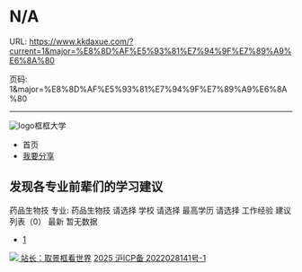 # N/A

URL: https://www.kkdaxue.com/?current=1&major=%E8%8D%AF%E5%93%81%E7%94%9F%E7%89%A9%E6%8A%80

页码: 1&major=%E8%8D%AF%E5%93%81%E7%94%9F%E7%89%A9%E6%8A%80

---

![logo](https://www.kkdaxue.com/?current=1&major=%E8%8D%AF%E5%93%81%E7%94%9F%E7%89%A9%E6%8A%80)框框大学
  * 首页
  * [我要分享](https://www.kkdaxue.com/post/add)


## 发现各专业前辈们的学习建议
药品生物技
专业: 药品生物技
请选择
学校
请选择
最高学历
请选择
工作经验
建议列表（0）
最新
暂无数据
  * [1](https://www.kkdaxue.com/?current=1)


[![](https://www.kkdaxue.com/?current=1&major=%E8%8D%AF%E5%93%81%E7%94%9F%E7%89%A9%E6%8A%80) 站长：取景框看世界](https://space.bilibili.com/40427625 "1")[](https://space.bilibili.com/12890453 "2")[](https://www.laoyujianli.com "resume")
[2025 沪ICP备 2022028141号-1](https://beian.miit.gov.cn/)
